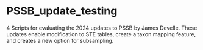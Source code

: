 # PSSB_update_testing
4 Scripts for evaluating the 2024 updates to PSSB by James Develle. These updates enable modification to STE tables, create a taxon mapping feature, and creates a new option for subsampling.
